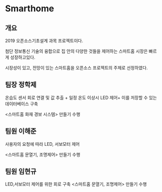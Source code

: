# Smarthome

## 개요
2019 오픈소스기초설계 과목 프로젝트이다.

첨단 정보통신 기술의 융합으로 집 안의 다양한 것들을 제어하는 스마트홈 시장은 빠르게 성장하고있다. 

시장성이 있고, 전망이 있는 스마트홈을 오픈소스 프로젝트의 주제로 선정하였다.


## 팀장 정학제

온습도 센서 회로 연결 및 값 추출 + 일정 온도 이상시 LED 제어+ 이를 저장할 수 있는 데이터베이스 구축 

<스마트홈 화재 경보 시스템> 만들기 수행


## 팀원 이해준

사용자의 요청에 따라 LED, 서보모터 제어

<스마트홈 문열기, 조명제어> 만들기 수행

## 팀원 임현규

LED,서보모터 제어를 위한 회로 구축
<스마트홈 문열기, 조명제어> 만들기 수행

